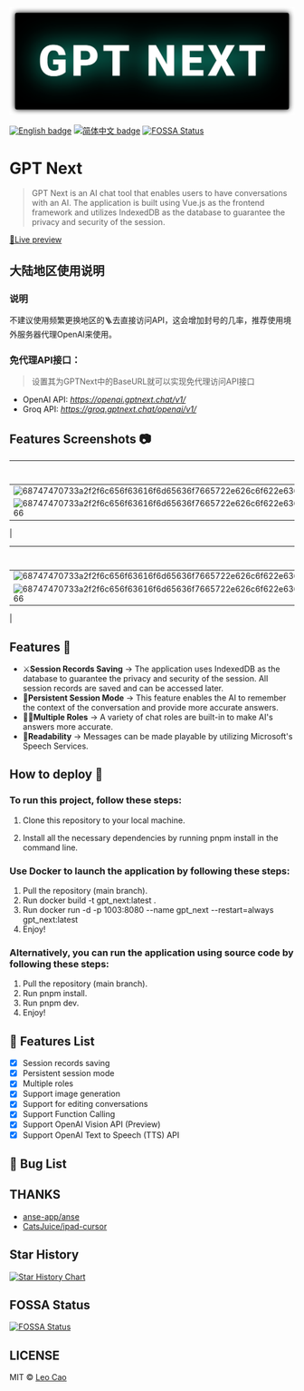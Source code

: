 ![GPTNext](./images/gpt_next.svg)

[![English badge](https://img.shields.io/badge/%E8%8B%B1%E6%96%87-English-blue)](./README.md)
[![简体中文 badge](https://img.shields.io/badge/%E7%AE%80%E4%BD%93%E4%B8%AD%E6%96%87-Simplified%20Chinese-blue)](./README.zh_CN.md)
[![FOSSA Status](https://app.fossa.com/api/projects/git%2Bgithub.com%2FCaojiahao-Coder%2Fgpt_next.svg?type=shield&issueType=license)](https://app.fossa.com/projects/git%2Bgithub.com%2FCaojiahao-Coder%2Fgpt_next?ref=badge_shield&issueType=license)

# GPT Next 

> GPT Next is an AI chat tool that enables users to have conversations with an AI. The application is built using Vue.js as the frontend framework and utilizes IndexedDB as the database to guarantee the privacy and security of the session.

[🧭Live preview](https://gpt-next-shvd.vercel.app/)

## 大陆地区使用说明
### 说明
不建议使用频繁更换地区的🪜去直接访问API，这会增加封号的几率，推荐使用境外服务器代理OpenAI来使用。
### 免代理API接口：
> 设置其为GPTNext中的BaseURL就可以实现免代理访问API接口
- OpenAI API: *https://openai.gptnext.chat/v1/*
- Groq API: *https://groq.gptnext.chat/openai/v1/*

## Features Screenshots 📷
| Draw Image Mode                        | Function Calling                          |
| -------------------------------------- | ----------------------------------------- |
| ![68747470733a2f2f6c656f63616f6d65636f7665722e626c6f622e636f72652e77696e646f77732e6e65742f70726f6a656374636f7665722f44726177496d6167654d6f64652e676966](https://github.com/user-attachments/assets/2a600582-bf6f-42cd-a8bf-28d9a2c1d2f4)
 | ![68747470733a2f2f6c656f63616f6d65636f7665722e626c6f622e636f72652e77696e646f77732e6e65742f70726f6a656374636f7665722f46756e6374696f6e5f43616c6c696e672e676966](https://github.com/user-attachments/assets/85cecb71-646e-4c31-8123-d88e7ee335d3)
 |

| Text to Speech                  | Multimedia Input Box                        |
| ------------------------------- | ------------------------------------------- |
| ![68747470733a2f2f6c656f63616f6d65636f7665722e626c6f622e636f72652e77696e646f77732e6e65742f70726f6a656374636f7665722f5370656563682e676966](https://github.com/user-attachments/assets/c5038748-b578-41c0-9687-74360fbc64e8)
| ![68747470733a2f2f6c656f63616f6d65636f7665722e626c6f622e636f72652e77696e646f77732e6e65742f70726f6a656374636f7665722f4d756c74696d65646961496e707574426f782e676966](https://github.com/user-attachments/assets/7c204ddb-049e-425e-bdc3-a9813b7f58bc)
 |

## Features 🚀
- ⚔**Session Records Saving** → The application uses IndexedDB as the database to guarantee the privacy and security of the session. All session records are saved and can be accessed later.
- 🔗**Persistent Session Mode** → This feature enables the AI to remember the context of the conversation and provide more accurate answers.
- 🤹‍♀️**Multiple Roles** → A variety of chat roles are built-in to make AI's answers more accurate.
- 👏**Readability** → Messages can be made playable by utilizing Microsoft's Speech Services.

## How to deploy 🎯

### To run this project, follow these steps:

1. Clone this repository to your local machine.

2. Install all the necessary dependencies by running pnpm install in the command line.

### Use Docker to launch the application by following these steps:

1. Pull the repository (main branch).
2. Run docker build -t gpt_next:latest .
3. Run docker run -d -p 1003:8080 --name gpt_next --restart=always gpt_next:latest
4. Enjoy!

### Alternatively, you can run the application using source code by following these steps:

1. Pull the repository (main branch).
2. Run pnpm install.
3. Run pnpm dev.
4. Enjoy!

## 🚧 Features List
- [x] Session records saving
- [x] Persistent session mode
- [x] Multiple roles
- [x] Support image generation
- [x] Support for editing conversations
- [x] Support Function Calling
- [x] Support OpenAI Vision API (Preview)
- [x] Support OpenAI Text to Speech (TTS) API

## 🐞 Bug List

## THANKS
- [anse-app/anse](https://github.com/anse-app/anse)
- [CatsJuice/ipad-cursor](https://github.com/CatsJuice/ipad-cursor)

## Star History

[![Star History Chart](https://api.star-history.com/svg?repos=Caojiahao-Coder/gpt_next&type=Date)](https://star-history.com/#Caojiahao-Coder/gpt_next&Date)

## FOSSA Status
[![FOSSA Status](https://app.fossa.com/api/projects/git%2Bgithub.com%2FCaojiahao-Coder%2Fgpt_next.svg?type=large&issueType=license)](https://app.fossa.com/projects/git%2Bgithub.com%2FCaojiahao-Coder%2Fgpt_next?ref=badge_large&issueType=license)

## LICENSE
MIT © [Leo Cao](https://github.com/Caojiahao-Coder)
